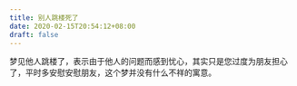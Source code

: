 ```yaml
---
title: 别人跳楼死了
date: 2020-02-15T20:54:12+08:00
draft: false
---
```


梦见他人跳楼了，表示由于他人的问题而感到忧心，其实只是您过度为朋友担心了，平时多安慰安慰朋友，这个梦并没有什么不祥的寓意。
